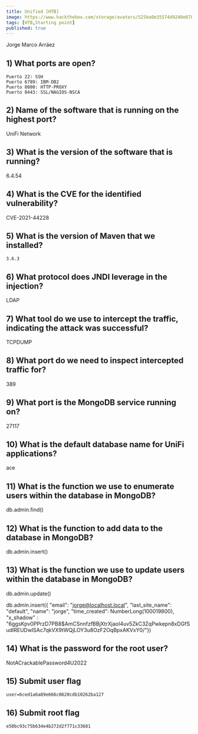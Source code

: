 ```yaml
---
title: Unified [HTB]
image: https://www.hackthebox.com/storage/avatars/525ba0e35574d9240e878bb8c716661e.png
tags: [HTB,Starting point]
published: true
---
```


Jorge Marco Arráez

## [](#header-3) 1)  What ports are open? 

```
Puerto 22: SSH
Puerto 6789: IBM-DB2
Puerto 8080: HTTP-PROXY
Puerto 8443: SSL/NAGIOS-NSCA
```

## [](#header-3) 2)  Name of the software that is running on the highest port? 

UniFi Network

## [](#header-3) 3)  What is the version of the software that is running? 

6.4.54

## [](#header-3) 4)  What is the CVE for the identified vulnerability? 

CVE-2021-44228

## [](#header-3) 5)  What is the version of Maven that we installed? 

```
3.6.3
```

## [](#header-3) 6)  What protocol does JNDI leverage in the injection? 

LDAP

## [](#header-3) 7)  What tool do we use to intercept the traffic, indicating the attack was successful? 

TCPDUMP

## [](#header-3) 8)  What port do we need to inspect intercepted traffic for? 

389

## [](#header-3) 9)  What port is the MongoDB service running on? 

27117

## [](#header-3) 10)  What is the default database name for UniFi applications? 

ace

## [](#header-3) 11)  What is the function we use to enumerate users within the database in MongoDB? 

db.admin.find()

## [](#header-3) 12)  What is the function to add data to the database in MongoDB? 

db.admin.insert()

## [](#header-3) 13)  What is the function we use to update users within the database in MongoDB? 

db.admin.update()

db.admin.insert({ "email": "jorge@localhost.local", "last_site_name": "default", "name": "jorge", "time_created": NumberLong(100019800), "x_shadow" : "$6$ggsKpv0PPrzD7PB8$AmCSnnfzfBBjXtrXjaoI4uv5ZkC3ZqPwkepn8xDGfSudlREUDwlSAc7qkVX9tWQjLOY3u8OzF2OqBpxAKVxY0/"})

## [](#header-3) 14)  What is the password for the root user? 

NotACrackablePassword4U2022

## [](#header-3) 15)  Submit user flag 

```
user=6ced1a6a89e666c0620cdb10262ba127
```
## [](#header-3) 16)  Submit root flag 

```
e50bc93c75b634e4b272d2f771c33681
```

